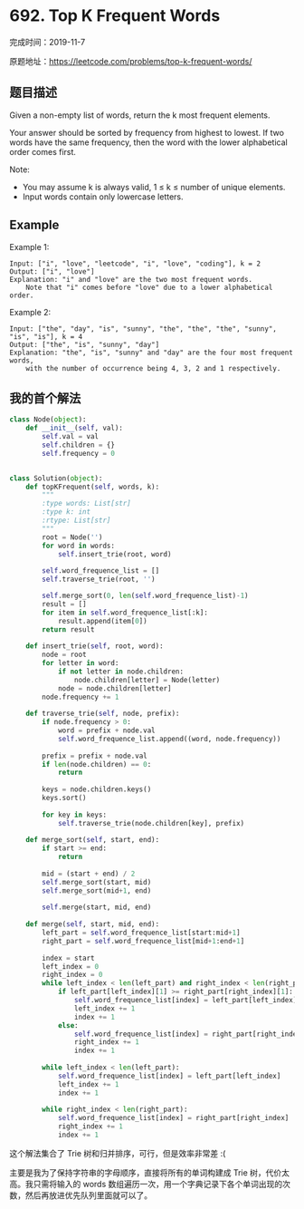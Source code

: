 # 692. Top K Frequent Words

完成时间：2019-11-7

原题地址：https://leetcode.com/problems/top-k-frequent-words/

## 题目描述

Given a non-empty list of words, return the k most frequent elements.

Your answer should be sorted by frequency from highest to lowest. If two words have the same frequency, then the word with the lower alphabetical order comes first.

Note:
- You may assume k is always valid, 1 ≤ k ≤ number of unique elements.
- Input words contain only lowercase letters.

## Example

Example 1:
```
Input: ["i", "love", "leetcode", "i", "love", "coding"], k = 2
Output: ["i", "love"]
Explanation: "i" and "love" are the two most frequent words.
    Note that "i" comes before "love" due to a lower alphabetical order.
```

Example 2:
```
Input: ["the", "day", "is", "sunny", "the", "the", "the", "sunny", "is", "is"], k = 4
Output: ["the", "is", "sunny", "day"]
Explanation: "the", "is", "sunny" and "day" are the four most frequent words,
    with the number of occurrence being 4, 3, 2 and 1 respectively.
```

## 我的首个解法
```python
class Node(object):
    def __init__(self, val):
        self.val = val
        self.children = {}
        self.frequency = 0

        
class Solution(object):
    def topKFrequent(self, words, k):
        """
        :type words: List[str]
        :type k: int
        :rtype: List[str]
        """
        root = Node('')
        for word in words:
            self.insert_trie(root, word)
        
        self.word_frequence_list = []
        self.traverse_trie(root, '')

        self.merge_sort(0, len(self.word_frequence_list)-1)
        result = []
        for item in self.word_frequence_list[:k]:
            result.append(item[0])
        return result
    
    def insert_trie(self, root, word):
        node = root
        for letter in word:
            if not letter in node.children:
                node.children[letter] = Node(letter)
            node = node.children[letter]
        node.frequency += 1
    
    def traverse_trie(self, node, prefix):
        if node.frequency > 0:
            word = prefix + node.val
            self.word_frequence_list.append((word, node.frequency))
        
        prefix = prefix + node.val
        if len(node.children) == 0:
            return
        
        keys = node.children.keys()
        keys.sort()
        
        for key in keys:
            self.traverse_trie(node.children[key], prefix)
    
    def merge_sort(self, start, end):
        if start >= end:
            return
        
        mid = (start + end) / 2
        self.merge_sort(start, mid)
        self.merge_sort(mid+1, end)
        
        self.merge(start, mid, end)
    
    def merge(self, start, mid, end):
        left_part = self.word_frequence_list[start:mid+1]
        right_part = self.word_frequence_list[mid+1:end+1]
        
        index = start
        left_index = 0
        right_index = 0
        while left_index < len(left_part) and right_index < len(right_part):
            if left_part[left_index][1] >= right_part[right_index][1]:
                self.word_frequence_list[index] = left_part[left_index]
                left_index += 1
                index += 1
            else:
                self.word_frequence_list[index] = right_part[right_index]
                right_index += 1
                index += 1
        
        while left_index < len(left_part):
            self.word_frequence_list[index] = left_part[left_index]
            left_index += 1
            index += 1
        
        while right_index < len(right_part):
            self.word_frequence_list[index] = right_part[right_index]
            right_index += 1
            index += 1
```
这个解法集合了 Trie 树和归并排序，可行，但是效率非常差 :(

主要是我为了保持字符串的字母顺序，直接将所有的单词构建成 Trie 树，代价太高。我只需将输入的 words 数组遍历一次，用一个字典记录下各个单词出现的次数，然后再放进优先队列里面就可以了。

